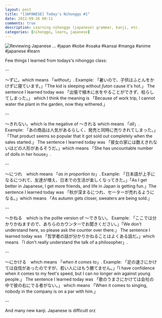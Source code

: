 ```yaml
---
layout: post
title: "[JAPANESE] Today's Nihonggo #1"
date: 2012-09-26 00:11
comments: true
description: Learning nihonggo (japanese) grammar, kanji, etc.
categories: [nihonggo, learn, japanese]
---
```


![Reviewing Japanese ... #japan #kobe #osaka #kansai #manga #anime #japanese #learn](http://distilleryimage10.s3.amazonaws.com/fb379d44072311e29c1122000a1e8a73_7.jpg)

Few things I learned from todays's nihonggo class:

--

〜ずに。which means 「*without*」.
Example: 「暑いので、子供はふとんをかけずに寝ています。」「The kid is sleeping without *futon* cause it's hot.」 The sentence I learned today was 「出張で植木に水をやることができず、枯らしてしまった。」 which I think the meaning is 「Because of work trip, I cannot water the plant in the garden, now they withered.」
<!-- more -->

--

〜きれない。which is the negative of 〜きれる which means 「*all*」. Example: 「あの商品は人気があるらしく、発売と同時に売りきれてしまった。」「That product seems so popular that it got sold out completely when the sales started.」 The sentence I learned today was 「彼女の家には数えきれないほどの人形があるそうだ。」which means 「She has uncountable number of dolls in her house」.

--

〜につれ　which means 「*as in proportion to*」. Example: 「日本語が上手になるにつれて、友達が増え、日本での生活が楽しくなってきた。」「As I get better in Japanese, I get more friends, and life in Japan is getting fun.」The sentence I learned today was 「秋が深まるにつれ、セーターが売れるようになる。」which means 「As autumn gets closer, sweaters are being sold.」

--

〜かねる　which is the polite version of 〜できない。
Example: 「ここでは分かりかねますので、あちらのカウンターでお聞きください。」「We don't understand here, so please ask the counter over there.」 The sentence I learned today was 「哲学者の話が分かりかねることはよくある話だ。」which means 「I don't really understand the talk of a philosopher」.

--

〜にかける　which means 「*when it comes to*」. Example: 「足の速さにかけては自信があったのですが、若い人にはもう勝てません。」「I have confidence when it comes to my feet's speed, but I can no longer win against young people.」 The sentence I learned today was 「歌のうまさにかけては会社の中で彼の右にでる者がない。」 which means 「When it comes to singing, nobody in the company is on a par with him.」

--

And many new kanji. Japanese is difficult orz
